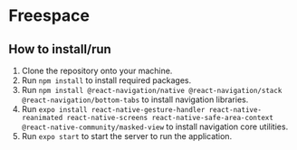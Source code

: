 # Freespace

## How to install/run

1. Clone the repository onto your machine.
2. Run `npm install` to install required packages.
3. Run `npm install @react-navigation/native @react-navigation/stack @react-navigation/bottom-tabs` to install navigation libraries.
4. Run `expo install react-native-gesture-handler react-native-reanimated react-native-screens react-native-safe-area-context @react-native-community/masked-view` to install navigation core utilities.
5. Run `expo start` to start the server to run the application.
